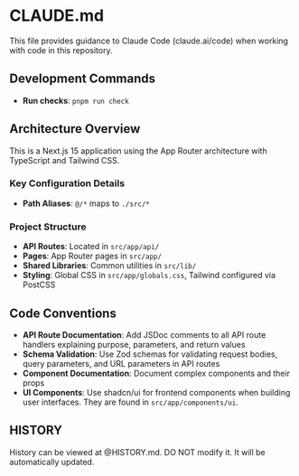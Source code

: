 # CLAUDE.md

This file provides guidance to Claude Code (claude.ai/code) when working with code in this repository.

## Development Commands

- **Run checks**: `pnpm run check`

## Architecture Overview

This is a Next.js 15 application using the App Router architecture with TypeScript and Tailwind CSS.

### Key Configuration Details

- **Path Aliases**: `@/*` maps to `./src/*`

### Project Structure

- **API Routes**: Located in `src/app/api/`
- **Pages**: App Router pages in `src/app/`
- **Shared Libraries**: Common utilities in `src/lib/`
- **Styling**: Global CSS in `src/app/globals.css`, Tailwind configured via PostCSS

## Code Conventions

- **API Route Documentation**: Add JSDoc comments to all API route handlers explaining purpose, parameters, and return values
- **Schema Validation**: Use Zod schemas for validating request bodies, query parameters, and URL parameters in API routes
- **Component Documentation**: Document complex components and their props
- **UI Components**: Use shadcn/ui for frontend components when building user interfaces.  They are found in `src/app/components/ui`.

## HISTORY

History can be viewed at @HISTORY.md.
DO NOT modify it.  It will be automatically updated.